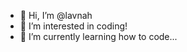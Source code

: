 - 👋 Hi, I’m @lavnah
- 👀 I’m interested in coding!
- 🌱 I’m currently learning how to code...

<!---
lavnah/lavnah is a ✨ special ✨ repository because its `README.md` (this file) appears on your GitHub profile.
You can click the Preview link to take a look at your changes.
--->
